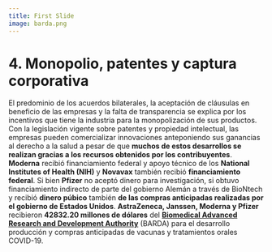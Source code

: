 ```yaml
---
title: First Slide
image: barda.png
---
```


# 4. Monopolio, patentes y captura corporativa

El predominio de los acuerdos bilaterales, la aceptación de cláusulas en beneficio de las empresas y la falta de transparencia se explica por los incentivos que tiene la industria para la monopolización de sus productos. Con la legislación vigente sobre patentes y propiedad intelectual, las empresas pueden comercializar innovaciones anteponiendo sus ganancias al derecho a la salud a pesar de que **muchos de estos desarrollos se realizan gracias a los recursos obtenidos por los contribuyentes**. **Moderna** recibió financiamiento federal y apoyo técnico de los **National Institutes of Health (NIH)** y **Novavax** también recibió **financiamiento federal**. Si bien **Pfizer** no aceptó dinero para investigación, si obtuvo financiamiento indirecto de parte del gobierno Alemán a través de BioNtech y recibió **dinero púbico**  también  **de las compras anticipadas realizadas por el gobierno de Estados Unidos**. **AstraZeneca, Janssen, Moderna y Pfizer** recibieron **42832.20 millones de dólares** del [**Biomedical Advanced Research and Development Authority**](https://www.medicalcountermeasures.gov/app/barda/coronavirus/COVID19.aspx) (BARDA) para el desarrollo producción y compras anticipadas de vacunas y tratamientos orales COVID-19.
